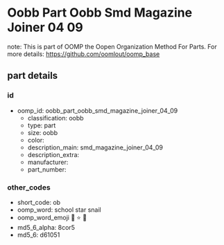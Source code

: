 # Oobb Part Oobb Smd Magazine Joiner 04 09  

note: This is part of OOMP the Oopen Organization Method For Parts. For more details: https://github.com/oomlout/oomp_base

##  part details





### id
* oomp_id: oobb_part_oobb_smd_magazine_joiner_04_09
  * classification: oobb
  * type: part
  * size: oobb
  * color: 
  * description_main: smd_magazine_joiner_04_09
  * description_extra: 
  * manufacturer: 
  * part_number: 

### other_codes
* short_code: ob
* oomp_word: school star snail
* oomp_word_emoji :school: :star: :snail:
* md5_6_alpha: 8cor5
* md5_6: d61051